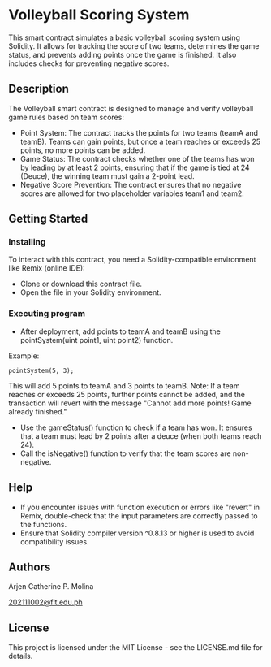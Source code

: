 # Volleyball Scoring System

This smart contract simulates a basic volleyball scoring system using Solidity. It allows for tracking the score of two teams, determines the game status, and prevents adding points once the game is finished. It also includes checks for preventing negative scores.
## Description

The Volleyball smart contract is designed to manage and verify volleyball game rules based on team scores:
* Point System: The contract tracks the points for two teams (teamA and teamB). Teams can gain points, but once a team reaches or exceeds 25 points, no more points can be added.
* Game Status: The contract checks whether one of the teams has won by leading by at least 2 points, ensuring that if the game is tied at 24 (Deuce), the winning team must gain a 2-point lead.
* Negative Score Prevention: The contract ensures that no negative scores are allowed for two placeholder variables team1 and team2.
  
## Getting Started

### Installing

To interact with this contract, you need a Solidity-compatible environment like Remix (online IDE):

* Clone or download this contract file.
* Open the file in your Solidity environment.

### Executing program

* After deployment, add points to teamA and teamB using the pointSystem(uint point1, uint point2) function.

Example:
```
pointSystem(5, 3);
```
This will add 5 points to teamA and 3 points to teamB.
Note: If a team reaches or exceeds 25 points, further points cannot be added, and the transaction will revert with the message "Cannot add more points! Game already finished."


* Use the gameStatus() function to check if a team has won. It ensures that a team must lead by 2 points after a deuce (when both teams reach 24).
* Call the isNegative() function to verify that the team scores are non-negative.


## Help

* If you encounter issues with function execution or errors like "revert" in Remix, double-check that the input parameters are correctly passed to the functions.
* Ensure that Solidity compiler version ^0.8.13 or higher is used to avoid compatibility issues.


## Authors

Arjen Catherine P. Molina

202111002@fit.edu.ph


## License

This project is licensed under the MIT License - see the LICENSE.md file for details.

